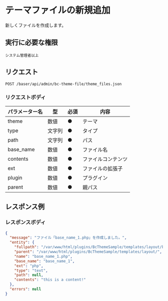 # テーマファイルの新規追加

新しくファイルを作成します。

## 実行に必要な権限

```
システム管理者以上
```

## リクエスト
```
POST /baser/api/admin/bc-theme-file/theme_files.json
```

### リクエストボディ

| パラメーター名   | 型   | 必須  | 内容        |
|-----------|-----|-----|-----------|
| theme   | 数値  | ●   | テーマ       |
| type   | 文字列 | ●　  | タイプ       |
| path   | 文字列 | ●　  | パス        |
| base_name   | 数値 | ●　  | ファイル名     |
| contents   | 数値 | ●　  | ファイルコンテンツ |
| ext   | 数値 | ●   | ファイルの拡張子  |
| plugin   | 数値 | ●   | プラグイン     |
| parent   | 数値 | ●   | 親パス    |

## レスポンス例

### レスポンスボディ

```json
{
  "message": "ファイル「base_name_1.php」を作成しました。",
  "entity": {
    "fullpath": "/var/www/html/plugins/BcThemeSample/templates/layout/base_name_1.php",
    "parent": "/var/www/html/plugins/BcThemeSample/templates/layout/",
    "name": "base_name_1.php",
    "base_name": "base_name_1",
    "ext": "php",
    "type": "text",
    "path": null,
    "contents": "this is a content!"
  },
  "errors": null
}

```
